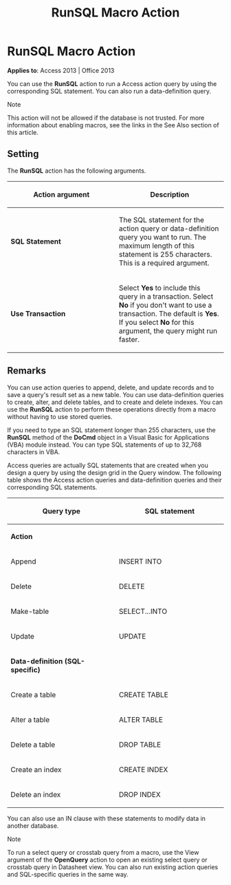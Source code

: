 ﻿---
title: RunSQL Macro Action
TOCTitle: RunSQL Macro Action
ms:assetid: 3692142d-f8a8-e194-0b38-051167f46319
ms:mtpsurl: https://msdn.microsoft.com/en-us/library/Ff192476(v=office.15)
ms:contentKeyID: 48544174
ms.date: 09/18/2015
mtps_version: v=office.15
f1_keywords:
- vbaac10.chm12983
f1_categories:
- Office.Version=v15
---

# RunSQL Macro Action


**Applies to**: Access 2013 | Office 2013

You can use the **RunSQL** action to run a Access action query by using the corresponding SQL statement. You can also run a data-definition query.


> [!NOTE]
> <P>This action will not be allowed if the database is not trusted. For more information about enabling macros, see the links in the See Also section of this article.</P>



## Setting

The **RunSQL** action has the following arguments.

<table>
<colgroup>
<col style="width: 50%" />
<col style="width: 50%" />
</colgroup>
<thead>
<tr class="header">
<th><p>Action argument</p></th>
<th><p>Description</p></th>
</tr>
</thead>
<tbody>
<tr class="odd">
<td><p><strong>SQL Statement</strong></p></td>
<td><p>The SQL statement for the action query or data-definition query you want to run. The maximum length of this statement is 255 characters. This is a required argument.</p></td>
</tr>
<tr class="even">
<td><p><strong>Use Transaction</strong></p></td>
<td><p>Select <strong>Yes</strong> to include this query in a transaction. Select <strong>No</strong> if you don't want to use a transaction. The default is <strong>Yes</strong>. If you select <strong>No</strong> for this argument, the query might run faster.</p></td>
</tr>
</tbody>
</table>


## Remarks

You can use action queries to append, delete, and update records and to save a query's result set as a new table. You can use data-definition queries to create, alter, and delete tables, and to create and delete indexes. You can use the **RunSQL** action to perform these operations directly from a macro without having to use stored queries.

If you need to type an SQL statement longer than 255 characters, use the **RunSQL** method of the **DoCmd** object in a Visual Basic for Applications (VBA) module instead. You can type SQL statements of up to 32,768 characters in VBA.

Access queries are actually SQL statements that are created when you design a query by using the design grid in the Query window. The following table shows the Access action queries and data-definition queries and their corresponding SQL statements.

<table>
<colgroup>
<col style="width: 50%" />
<col style="width: 50%" />
</colgroup>
<thead>
<tr class="header">
<th><p>Query type</p></th>
<th><p>SQL statement</p></th>
</tr>
</thead>
<tbody>
<tr class="odd">
<td><p><strong>Action</strong></p></td>
<td><p></p></td>
</tr>
<tr class="even">
<td><p>Append</p></td>
<td><p>INSERT INTO</p></td>
</tr>
<tr class="odd">
<td><p>Delete</p></td>
<td><p>DELETE</p></td>
</tr>
<tr class="even">
<td><p>Make-table</p></td>
<td><p>SELECT...INTO</p></td>
</tr>
<tr class="odd">
<td><p>Update</p></td>
<td><p>UPDATE</p></td>
</tr>
<tr class="even">
<td><p><strong>Data-definition (SQL-specific)</strong></p></td>
<td><p></p></td>
</tr>
<tr class="odd">
<td><p>Create a table</p></td>
<td><p>CREATE TABLE</p></td>
</tr>
<tr class="even">
<td><p>Alter a table</p></td>
<td><p>ALTER TABLE</p></td>
</tr>
<tr class="odd">
<td><p>Delete a table</p></td>
<td><p>DROP TABLE</p></td>
</tr>
<tr class="even">
<td><p>Create an index</p></td>
<td><p>CREATE INDEX</p></td>
</tr>
<tr class="odd">
<td><p>Delete an index</p></td>
<td><p>DROP INDEX</p></td>
</tr>
</tbody>
</table>


You can also use an IN clause with these statements to modify data in another database.


> [!NOTE]
> <P>To run a select query or crosstab query from a macro, use the View argument of the <STRONG>OpenQuery</STRONG> action to open an existing select query or crosstab query in Datasheet view. You can also run existing action queries and SQL-specific queries in the same way.</P>


